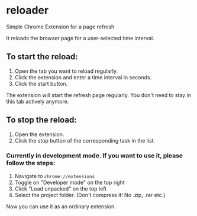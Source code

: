 # reloader
Simple Chrome Extension for a page refresh

It reloads the browser page for a user-selected time interval.

## To start the reload:
1. Open the tab you want to reload regularly.
2. Click the extension and enter a time interval in seconds.
3. Click the start button.

The extension will start the refresh page regularly. You don't need to stay in this tab actively anymore.

## To stop the reload:
1. Open the extension.
2. Click the stop button of the corresponding task in the list.

### Currently in development mode. If you want to use it, please follow the steps:
1. Navigate to `chrome://extensions`
2. Toggle on "Developer mode" on the top right
3. Click "Load unpacked" on the top left
4. Select the project folder. (Don't compress it! No .zip, .rar etc.)

Now you can use it as an ordinary extension.
